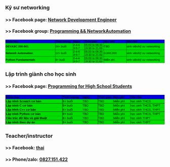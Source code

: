 ### Kỹ sư networking 
#### >> Facebook page: [Network Development Engineer](https://www.facebook.com/programmingna)
#### >> Facebook group: [Programming && NetworkAutomation](https://www.facebook.com/groups/programmingna2001/)
![course2](course2.png)            
### Lập trình giành cho học sinh   
#### >> Facebook page: [Programming for High School Students](https://www.facebook.com/programminghss/)
![course3](course3.png)       
### Teacher/instructor 
#### >> Facebook: [thai](https://www.facebook.com/thaimbw)                                      
#### >> Phone/zalo: [0827.151.422](https://www.facebook.com/thaiquocvo2001)                                         
